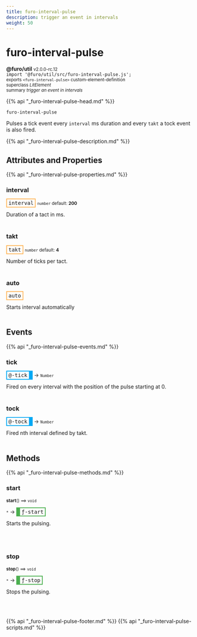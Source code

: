 ```yaml
---
title: furo-interval-pulse
description: trigger an event in intervals
weight: 50
---
```


# furo-interval-pulse
**@furo/util** <small>v2.0.0-rc.12</small>
<br>`import '@furo/util/src/furo-interval-pulse.js';`<small>
<br>exports `<furo-interval-pulse>` custom-element-definition
<br>superclass *LitElement*</small>
<br><small>summary *trigger an event in intervals*</small>

{{% api "_furo-interval-pulse-head.md" %}}

`furo-interval-pulse`

Pulses a tick event every `interval` ms duration and every `takt` a tock event is also fired.

{{% api "_furo-interval-pulse-description.md" %}}


## Attributes and Properties
{{% api "_furo-interval-pulse-properties.md" %}}





### **interval**

<span  style="border-width:2px; border-style: solid;border-color:  rgb(255, 182, 91);font-family:monospace; padding:2px 4px;">interval</span>
<small>`number` default: **200**</small>

Duration of a tact in ms.
<br><br>

### **takt**

<span  style="border-width:2px; border-style: solid;border-color:  rgb(255, 182, 91);font-family:monospace; padding:2px 4px;">takt</span>
<small>`number` default: **4**</small>

Number of ticks per tact.
<br><br>

### **auto**

<span  style="border-width:2px; border-style: solid;border-color:  rgb(255, 182, 91);font-family:monospace; padding:2px 4px;">auto</span>
</small>

Starts interval automatically
<br><br>
## Events
{{% api "_furo-interval-pulse-events.md" %}}

### **tick**
<span  style="border-width:2px 10px 2px 2px; border-style: solid;border-color:  rgb(2, 168, 244);font-family:monospace; padding:2px 4px;">@-tick</span>
→ <small>`Number`</small>

Fired on every interval with the position of the pulse starting at 0.
<br><br>
### **tock**
<span  style="border-width:2px 10px 2px 2px; border-style: solid;border-color:  rgb(2, 168, 244);font-family:monospace; padding:2px 4px;">@-tock</span>
→ <small>`Number`</small>

Fired nth interval defined by takt.
<br><br>

## Methods
{{% api "_furo-interval-pulse-methods.md" %}}


### **start**
<small>**start**() ⟹ `void`</small>

<small>`*`</small> →
<span  style="border-width:2px 2px 2px 10px; border-style: solid;border-color:  rgb(76, 175, 80);font-family:monospace; padding:2px 4px;">ƒ-start</span>

Starts the pulsing.

<br><br>

### **stop**
<small>**stop**() ⟹ `void`</small>

<small>`*`</small> →
<span  style="border-width:2px 2px 2px 10px; border-style: solid;border-color:  rgb(76, 175, 80);font-family:monospace; padding:2px 4px;">ƒ-stop</span>

Stops the pulsing.

<br><br>







{{% api "_furo-interval-pulse-footer.md" %}}
{{% api "_furo-interval-pulse-scripts.md" %}}
